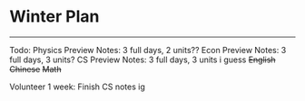 # Winter Plan
---
Todo:
Physics Preview Notes: 3 full days, 2 units??
Econ Preview Notes: 3 full days, 3 units?
CS Preview Notes: 3 full days, 3 units i guess
~~English~~
~~Chinese~~
~~Math~~

Volunteer 1 week:
Finish CS notes ig